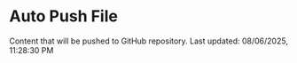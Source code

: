 # Auto Push File

Content that will be pushed to GitHub repository.
Last updated: 08/06/2025, 11:28:30 PM